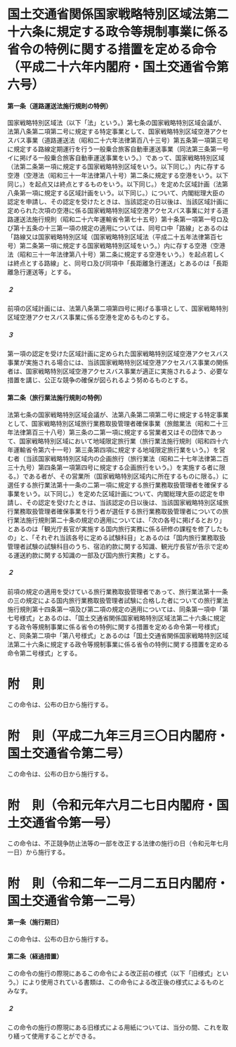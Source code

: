 # 国土交通省関係国家戦略特別区域法第二十六条に規定する政令等規制事業に係る省令の特例に関する措置を定める命令（平成二十六年内閣府・国土交通省令第六号）
#### 第一条（道路運送法施行規則の特例）
国家戦略特別区域法（以下「法」という。）第七条の国家戦略特別区域会議が、法第八条第二項第二号に規定する特定事業として、国家戦略特別区域空港アクセスバス事業（道路運送法（昭和二十六年法律第百八十三号）第五条第一項第三号に規定する路線定期運行を行う一般乗合旅客自動車運送事業（同法第三条第一号イに掲げる一般乗合旅客自動車運送事業をいう。）であって、国家戦略特別区域（法第二条第一項に規定する国家戦略特別区域をいう。以下同じ。）内に存する空港（空港法（昭和三十一年法律第八十号）第二条に規定する空港をいう。以下同じ。）を起点又は終点とするものをいう。以下同じ。）を定めた区域計画（法第八条第一項に規定する区域計画をいう。以下同じ。）について、内閣総理大臣の認定を申請し、その認定を受けたときは、当該認定の日以後は、当該区域計画に定められた次項の空港に係る国家戦略特別区域空港アクセスバス事業に対する道路運送法施行規則（昭和二十六年運輸省令第七十五号）第十条第一項第一号ロ及び第十五条の十三第一項の規定の適用については、同号ロ中「路線」とあるのは「路線又は国家戦略特別区域（国家戦略特別区域法（平成二十五年法律第百七号）第二条第一項に規定する国家戦略特別区域をいう。）内に存する空港（空港法（昭和三十一年法律第八十号）第二条に規定する空港をいう。）を起点若しくは終点とする路線」と、同号ロ及び同項中「長距離急行運送」とあるのは「長距離急行運送等」とする。
##### ２
前項の区域計画には、法第八条第二項第四号に掲げる事項として、国家戦略特別区域空港アクセスバス事業に係る空港を定めるものとする。
##### ３
第一項の認定を受けた区域計画に定められた国家戦略特別区域空港アクセスバス事業が実施される場合には、当該国家戦略特別区域空港アクセスバス事業の関係者は、国家戦略特別区域空港アクセスバス事業が適正に実施されるよう、必要な措置を講じ、公正な競争の確保が図られるよう努めるものとする。
#### 第二条（旅行業法施行規則の特例）
法第七条の国家戦略特別区域会議が、法第八条第二項第二号に規定する特定事業として、国家戦略特別区域旅行業務取扱管理者確保事業（旅館業法（昭和二十三年法律第百三十八号）第三条の二第一項に規定する営業者又はその団体であって、国家戦略特別区域において地域限定旅行業（旅行業法施行規則（昭和四十六年運輸省令第六十一号）第三条第四項に規定する地域限定旅行業をいう。）を営む者（当該国家戦略特別区域内の企画旅行（旅行業法（昭和二十七年法律第二百三十九号）第四条第一項第四号に規定する企画旅行をいう。）を実施する者に限る。）である者が、その営業所（国家戦略特別区域内に所在するものに限る。）に選任する旅行業法第十一条の二第一項に規定する旅行業務取扱管理者を確保する事業をいう。以下同じ。）を定めた区域計画について、内閣総理大臣の認定を申請し、その認定を受けたときは、当該認定の日以後は、当該国家戦略特別区域旅行業務取扱管理者確保事業を行う者が選任する旅行業務取扱管理者についての旅行業法施行規則第二十条の規定の適用については、「次の各号に掲げるとおり」とあるのは「観光庁長官が実施する国内旅行実務に係る研修の課程を修了したもの」と、「それぞれ当該各号に定める試験科目」とあるのは「国内旅行業務取扱管理者試験の試験科目のうち、宿泊約款に関する知識、観光庁長官が告示で定める運送約款に関する知識の一部及び国内旅行実務」とする。
##### ２
前項の規定の適用を受けている旅行業務取扱管理者であって、旅行業法第十一条の三の規定による国内旅行業務取扱管理者試験に合格した者についての旅行業法施行規則第十四条第一項及び第二項の規定の適用については、同条第一項中「第七号様式」とあるのは、「国土交通省関係国家戦略特別区域法第二十六条に規定する政令等規制事業に係る省令の特例に関する措置を定める命令第一号様式」と、同条第二項中「第八号様式」とあるのは「国土交通省関係国家戦略特別区域法第二十六条に規定する政令等規制事業に係る省令の特例に関する措置を定める命令第二号様式」とする。
# 附　則
この命令は、公布の日から施行する。
# 附　則（平成二九年三月三〇日内閣府・国土交通省令第二号）
この命令は、公布の日から施行する。
# 附　則（令和元年六月二七日内閣府・国土交通省令第一号）
この命令は、不正競争防止法等の一部を改正する法律の施行の日（令和元年七月一日）から施行する。
# 附　則（令和二年一二月二五日内閣府・国土交通省令第一二号）
#### 第一条（施行期日）
この命令は、公布の日から施行する。
#### 第二条（経過措置）
この命令の施行の際現にあるこの命令による改正前の様式（以下「旧様式」という。）により使用されている書類は、この命令による改正後の様式によるものとみなす。
##### ２
この命令の施行の際現にある旧様式による用紙については、当分の間、これを取り繕って使用することができる。
